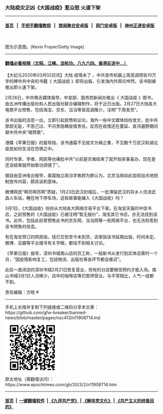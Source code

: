 ### 大陆疫灾正凶《大国战疫》惹众怒 火速下架
------------------------

#### [首页](https://github.com/gfw-breaker/banned-news/blob/master/README.md) &nbsp;&nbsp;|&nbsp;&nbsp; [手把手翻墙教程](https://github.com/gfw-breaker/guides/wiki) &nbsp;&nbsp;|&nbsp;&nbsp; [禁闻聚合安卓版](https://github.com/gfw-breaker/bn-android) &nbsp;&nbsp;|&nbsp;&nbsp; [网门安卓版](https://github.com/oGate2/oGate) &nbsp;&nbsp;|&nbsp;&nbsp; [神州正道安卓版](https://github.com/SzzdOgate/update) 



<div><img alt="" class="aligncenter wp-post-image" src="https://i.epochtimes.com/assets/uploads/2020/02/GettyImages-1197726860-600x400.jpg"/>
<div class="red16 caption">
 <p>
  图为示意图。(Kevin Frayer/Getty Image)
 </p>
</div>
</div><hr/>

#### [翻墙必看视频（文昭、江峰、法轮功、八九六四、香港反送中...）](https://github.com/gfw-breaker/banned-news/blob/master/pages/link3.md)

<div><p>
 【大纪元2020年03月02日讯】大陆
 <ok href="https://www.epochtimes.com/gb/tag/%E7%96%AB%E6%83%85%E6%9C%AA%E4%BA%86.html">
  疫情未了
 </ok>
 ，中共宣传机器上周高调预告10万字的捧中共中央的书籍《
 <ok href="https://www.epochtimes.com/gb/tag/%E5%A4%A7%E5%9B%BD%E6%88%98%E7%96%AB.html">
  大国战疫
 </ok>
 》即将出版，引发海内外舆论哗然。该书刚被推出即火速下架。
</p>
<p>
 2月26日，中共喉舌媒体报导，中宣部、国务院新闻办推出《
 <ok href="https://www.epochtimes.com/gb/tag/%E5%A4%A7%E5%9B%BD%E6%88%98%E7%96%AB.html">
  大国战疫
 </ok>
 》图书，由五洲传播出版社和人民出版社联合编辑制作，将于近日出版。2月27日大陆各大电商平台预售，包括淘宝、京东、当当等皆高调推介，注明“下周发货”。
</p>
<p>
 该书出版的消息一出，立即引起民愤和议论。海外一些中文媒体纷纷发文，批中共厚颜无耻，不思己过、不问责隐瞒疫情责任，反而在疫情还在蔓延、哀鸿遍野期间替中共中央“唱赞歌”。
</p>
<p>
 港媒《苹果日报》的报导指，该书通篇不见疫灾为祸之重，不见数千万武汉和湖北疫民如何生活在恐惧之中。
</p>
<p>
 同时专家、学者、网民等也痛批中共“以前是灾难结束了就开始丧事喜办，现在是还没结束就开始歌功颂德了”。
</p>
<p>
 据自由亚洲电台报导，美国独立政治学者顾为群认为，北京当局如此加班加点地炮制宣传内容，颇具讽刺意味。
</p>
<p>
 微博网民“啊亮啊亮啊”质疑，1月23日武汉封城后，一批滞留武汉的异乡人住进武昌火车站，睡在地下停车场，这些故事能编入《大国战疫》吗？
</p>
<p>
 3月1日，《大国战疫》纷纷从大陆各大网络交易平台下架。在淘宝天猫的中信书店，之前预售的《大国战疫》已被注明“暂无报价”，淘宝其它书店，亦无法找到该书。此外，包括此前曾预售此书的京东网、当当网等一些网络平台，也无法检索到该书预售的信息。
</p>
<p>
 有在淘宝预订的网民指，钱已交但至今未到货，店家指该书延期出版，时间未定。微博、豆瓣等平台搜寻有关字眼，都找不到相关讨论。
</p>
<p>
 《苹果日报》报导，深圳书城南山店的员工称，一般新书从发行到实体店需时一个月，“因疫情影响复工，包括物流、出版社等各环节都会推迟”。
</p>
<p>
 此前一直闭店的深圳书城2月21日恢复营业，但有的分店要微信预约才能入场。南山书城3月1日人流稀少，店中的咖啡店等仍暂停营业。与平常相比，人气一成都不到。
</p>
<p>
 责任编辑：方晓 #
</p>
</div>
<hr/>
手机上长按并复制下列链接或二维码分享本文章：<br/>
https://github.com/gfw-breaker/banned-news/blob/master/pages/nsc413/n11908714.md <br/>
<a href='https://github.com/gfw-breaker/banned-news/blob/master/pages/nsc413/n11908714.md'><img src='https://github.com/gfw-breaker/banned-news/blob/master/pages/nsc413/n11908714.md.png'/></a> <br/>
原文地址（需翻墙访问）：https://www.epochtimes.com/gb/20/3/2/n11908714.htm


------------------------
#### [首页](https://github.com/gfw-breaker/banned-news/blob/master/README.md) &nbsp;|&nbsp; [一键翻墙软件](https://github.com/gfw-breaker/nogfw/blob/master/README.md) &nbsp;| [《九评共产党》](https://github.com/gfw-breaker/9ping.md/blob/master/README.md#九评之一评共产党是什么) | [《解体党文化》](https://github.com/gfw-breaker/jtdwh.md/blob/master/README.md) | [《共产主义的终极目的》](https://github.com/gfw-breaker/gczydzjmd.md/blob/master/README.md)


<img src='http://gfw-breaker.win/banned-news/pages/nsc413/n11908714.md' width='0px' height='0px'/>